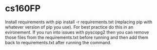# cs160FP
Install requirements with pip install -r requirements.txt (replacing pip with whatever version of pip you use). For best practice do this in an evironement. If you run into issues with pyscopg2 then you can remove those files from the requirements.txt before running and then add them back to requirements.txt after running the command.
